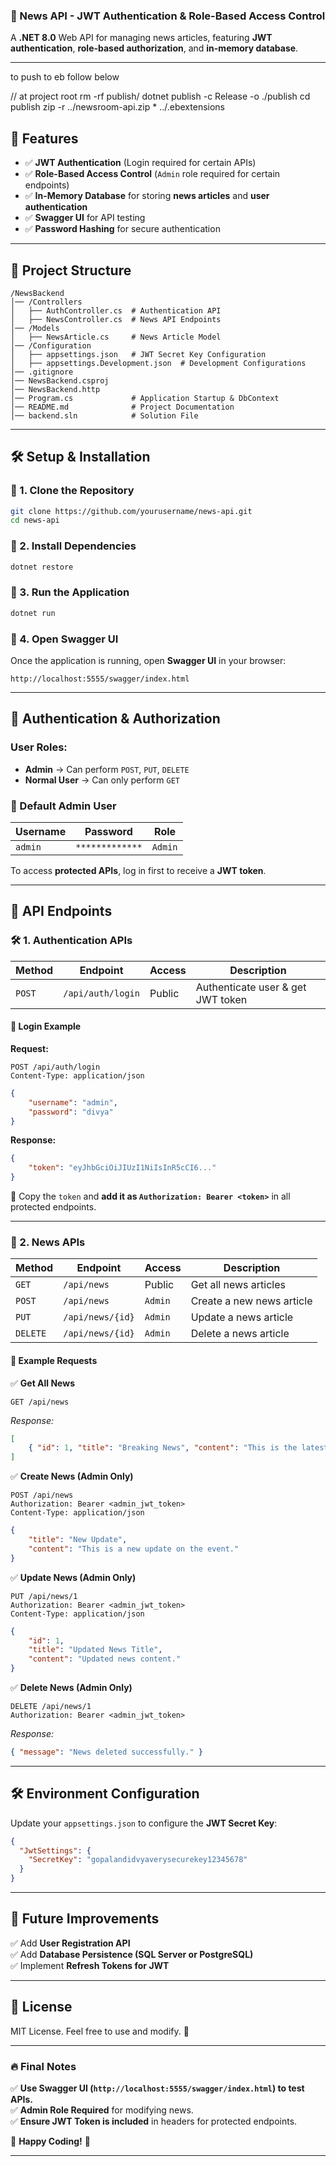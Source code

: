 

### **📰 News API - JWT Authentication & Role-Based Access Control**
A **.NET 8.0** Web API for managing news articles, featuring **JWT authentication**, **role-based authorization**, and **in-memory database**.

---
to push to eb follow below 

// at project root 
rm -rf publish/
dotnet publish -c Release -o ./publish
cd publish
zip -r ../newsroom-api.zip * ../.ebextensions


## **📌 Features**
- ✅ **JWT Authentication** (Login required for certain APIs)
- ✅ **Role-Based Access Control** (`Admin` role required for certain endpoints)
- ✅ **In-Memory Database** for storing **news articles** and **user authentication**
- ✅ **Swagger UI** for API testing
- ✅ **Password Hashing** for secure authentication

---

## **📂 Project Structure**
```
/NewsBackend
│── /Controllers
│   ├── AuthController.cs  # Authentication API
│   ├── NewsController.cs  # News API Endpoints
│── /Models
│   ├── NewsArticle.cs     # News Article Model
│── /Configuration
│   ├── appsettings.json   # JWT Secret Key Configuration
│   ├── appsettings.Development.json  # Development Configurations
│── .gitignore
│── NewsBackend.csproj
│── NewsBackend.http
│── Program.cs             # Application Startup & DbContext
│── README.md              # Project Documentation
│── backend.sln            # Solution File
```

---

## **🛠 Setup & Installation**
### **🔹 1. Clone the Repository**
```sh
git clone https://github.com/yourusername/news-api.git
cd news-api
```

### **🔹 2. Install Dependencies**
```sh
dotnet restore
```

### **🔹 3. Run the Application**
```sh
dotnet run
```

### **🔹 4. Open Swagger UI**
Once the application is running, open **Swagger UI** in your browser:
```
http://localhost:5555/swagger/index.html
```

---

## **🔑 Authentication & Authorization**
### **User Roles:**
- **Admin** → Can perform `POST`, `PUT`, `DELETE`
- **Normal User** → Can only perform `GET`

### **🔹 Default Admin User**
| Username | Password | Role |
|----------|---------|------|
| `admin`  | `*************` | `Admin` |

To access **protected APIs**, log in first to receive a **JWT token**.

---

## **📌 API Endpoints**
### **🛠 1. Authentication APIs**
| Method | Endpoint          | Access | Description |
|--------|------------------|--------|-------------|
| `POST` | `/api/auth/login` | Public | Authenticate user & get JWT token |

#### **📝 Login Example**
**Request:**  
```http
POST /api/auth/login
Content-Type: application/json
```
```json
{
    "username": "admin",
    "password": "divya"
}
```
**Response:**  
```json
{
    "token": "eyJhbGciOiJIUzI1NiIsInR5cCI6..."
}
```
🔹 Copy the `token` and **add it as `Authorization: Bearer <token>`** in all protected endpoints.

---

### **📰 2. News APIs**
| Method   | Endpoint           | Access  | Description |
|----------|-------------------|---------|-------------|
| `GET`    | `/api/news`        | Public  | Get all news articles |
| `POST`   | `/api/news`        | `Admin` | Create a new news article |
| `PUT`    | `/api/news/{id}`   | `Admin` | Update a news article |
| `DELETE` | `/api/news/{id}`   | `Admin` | Delete a news article |

#### **📝 Example Requests**
✅ **Get All News**  
```http
GET /api/news
```
_Response:_
```json
[
    { "id": 1, "title": "Breaking News", "content": "This is the latest news." }
]
```

✅ **Create News (Admin Only)**  
```http
POST /api/news
Authorization: Bearer <admin_jwt_token>
Content-Type: application/json
```
```json
{
    "title": "New Update",
    "content": "This is a new update on the event."
}
```

✅ **Update News (Admin Only)**  
```http
PUT /api/news/1
Authorization: Bearer <admin_jwt_token>
Content-Type: application/json
```
```json
{
    "id": 1,
    "title": "Updated News Title",
    "content": "Updated news content."
}
```

✅ **Delete News (Admin Only)**  
```http
DELETE /api/news/1
Authorization: Bearer <admin_jwt_token>
```
_Response:_
```json
{ "message": "News deleted successfully." }
```

---

## **🛠 Environment Configuration**
Update your `appsettings.json` to configure the **JWT Secret Key**:
```json
{
  "JwtSettings": {
    "SecretKey": "gopalandidvyaverysecurekey12345678"
  }
}
```

---

## **🚀 Future Improvements**
✅ Add **User Registration API**  
✅ Add **Database Persistence (SQL Server or PostgreSQL)**  
✅ Implement **Refresh Tokens for JWT**  

---

## **📜 License**
MIT License. Feel free to use and modify. 🚀

---

### **🔥 Final Notes**
✅ **Use Swagger UI (`http://localhost:5555/swagger/index.html`) to test APIs.**  
✅ **Admin Role Required** for modifying news.  
✅ **Ensure JWT Token is included** in headers for protected endpoints.  

🚀 **Happy Coding!** 🚀

---

